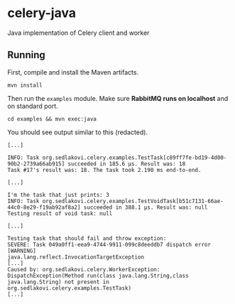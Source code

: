 # celery-java
Java implementation of Celery client and worker

## Running

First, compile and install the Maven artifacts.

    mvn install

Then run the `examples` module. Make sure **RabbitMQ runs on localhost** and on standard port.

    cd examples && mvn exec:java

You should see output similar to this (redacted).

    [...]

    INFO: Task org.sedlakovi.celery.examples.TestTask[c89ff7fe-bd19-4d00-90b2-2739a66ab915] succeeded in 185.6 μs. Result was: 18
    Task #17's result was: 18. The task took 2.190 ms end-to-end.

    [...]

    I'm the task that just prints: 3
    INFO: Task org.sedlakovi.celery.examples.TestVoidTask[b51c7131-66ae-44c0-8e29-f19ab92af8a2] succeeded in 388.1 μs. Result was: null
    Testing result of void task: null

    [...]

    Testing task that should fail and throw exception:
    SEVERE: Task 049a0ff1-eea9-4744-9911-099c8deeddb7 dispatch error
    [WARNING]
    java.lang.reflect.InvocationTargetException
    [...]
    Caused by: org.sedlakovi.celery.WorkerException: DispatchException(Method run(class java.lang.String,class java.lang.String) not present in org.sedlakovi.celery.examples.TestTask)
    [...]
